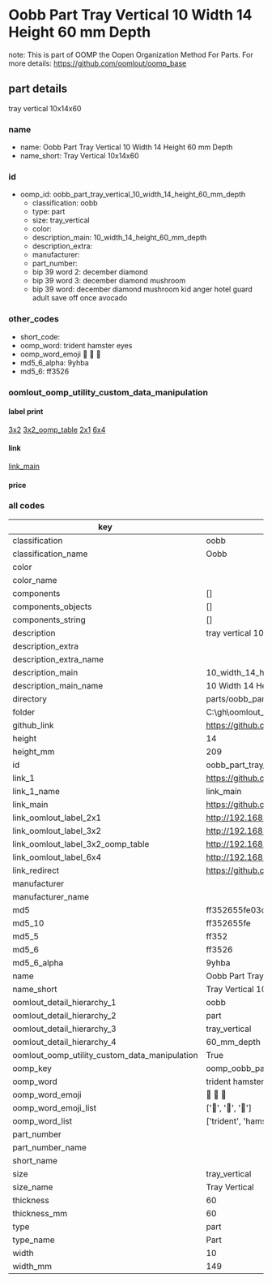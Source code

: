 # Oobb Part Tray Vertical 10 Width 14 Height 60 mm Depth  

note: This is part of OOMP the Oopen Organization Method For Parts. For more details: https://github.com/oomlout/oomp_base

##  part details
  



tray vertical 10x14x60



### name
* name: Oobb Part Tray Vertical 10 Width 14 Height 60 mm Depth
* name_short: Tray Vertical 10x14x60 
### id
* oomp_id: oobb_part_tray_vertical_10_width_14_height_60_mm_depth
  * classification: oobb
  * type: part
  * size: tray_vertical
  * color: 
  * description_main: 10_width_14_height_60_mm_depth
  * description_extra: 
  * manufacturer: 
  * part_number: 
  * bip 39 word 2: december diamond
  * bip 39 word 3: december diamond mushroom
  * bip 39 word: december diamond mushroom kid anger hotel guard adult save off once avocado

### other_codes
* short_code: 
* oomp_word: trident hamster eyes
* oomp_word_emoji :trident: :hamster: :eyes:
* md5_6_alpha: 9yhba
* md5_6: ff3526






### oomlout_oomp_utility_custom_data_manipulation
#### label print
[3x2](http://192.168.1.245:1112/?label=oomp%209yhba)
[3x2_oomp_table](http://192.168.1.108:1112/?label=oomp%209yhba)
[2x1](http://192.168.1.242:1112/?label=oomp%209yhba)
[6x4](http://192.168.1.55:1112/?label=oomp%209yhba)    

#### link

[link_main](https://github.com/oomlout/oomlout_oobb_version_4_generated_parts/tree/main/navigation_oomp/oobb/part/tray_vertical/10_width_14_height_60_mm_depth/part)                              

#### price







### all codes 
| key | value |  
| --- | --- |  
| classification | oobb |  
| classification_name | Oobb |  
| color |  |  
| color_name |  |  
| components | [] |  
| components_objects | [] |  
| components_string | [] |  
| description | tray vertical 10x14x60 |  
| description_extra |  |  
| description_extra_name |  |  
| description_main | 10_width_14_height_60_mm_depth |  
| description_main_name | 10 Width 14 Height 60 mm Depth |  
| directory | parts/oobb_part_tray_vertical_10_width_14_height_60_mm_depth |  
| folder | C:\gh\oomlout_oobb_version_4_generated_parts\parts\oobb_part_tray_vertical_10_width_14_height_60_mm_depth |  
| github_link | https://github.com/oomlout/oomlout_oomp_part_src/tree/main/parts/oobb_part_tray_vertical_10_width_14_height_60_mm_depth |  
| height | 14 |  
| height_mm | 209 |  
| id | oobb_part_tray_vertical_10_width_14_height_60_mm_depth |  
| link_1 | https://github.com/oomlout/oomlout_oobb_version_4_generated_parts/tree/main/navigation_oomp/oobb/part/tray_vertical/10_width_14_height_60_mm_depth/part |  
| link_1_name | link_main |  
| link_main | https://github.com/oomlout/oomlout_oobb_version_4_generated_parts/tree/main/navigation_oomp/oobb/part/tray_vertical/10_width_14_height_60_mm_depth/part |  
| link_oomlout_label_2x1 | http://192.168.1.242:1112/?label=oomp%209yhba |  
| link_oomlout_label_3x2 | http://192.168.1.245:1112/?label=oomp%209yhba |  
| link_oomlout_label_3x2_oomp_table | http://192.168.1.108:1112/?label=oomp%209yhba |  
| link_oomlout_label_6x4 | http://192.168.1.55:1112/?label=oomp%209yhba |  
| link_redirect | https://github.com/oomlout/oomlout_oobb_version_4_generated_parts/tree/main/parts/oobb_tray_vertical_10_14_60 |  
| manufacturer |  |  
| manufacturer_name |  |  
| md5 | ff352655fe03cce9b88457a5238f49c5 |  
| md5_10 | ff352655fe |  
| md5_5 | ff352 |  
| md5_6 | ff3526 |  
| md5_6_alpha | 9yhba |  
| name | Oobb Part Tray Vertical 10 Width 14 Height 60 mm Depth |  
| name_short | Tray Vertical 10x14x60  |  
| oomlout_detail_hierarchy_1 | oobb |  
| oomlout_detail_hierarchy_2 | part |  
| oomlout_detail_hierarchy_3 | tray_vertical |  
| oomlout_detail_hierarchy_4 | 60_mm_depth |  
| oomlout_oomp_utility_custom_data_manipulation | True |  
| oomp_key | oomp_oobb_part_tray_vertical_10_width_14_height_60_mm_depth |  
| oomp_word | trident hamster eyes |  
| oomp_word_emoji | :trident: :hamster: :eyes: |  
| oomp_word_emoji_list | [':trident:', ':hamster:', ':eyes:'] |  
| oomp_word_list | ['trident', 'hamster', 'eyes'] |  
| part_number |  |  
| part_number_name |  |  
| short_name |  |  
| size | tray_vertical |  
| size_name | Tray Vertical |  
| thickness | 60 |  
| thickness_mm | 60 |  
| type | part |  
| type_name | Part |  
| width | 10 |  
| width_mm | 149 |  
